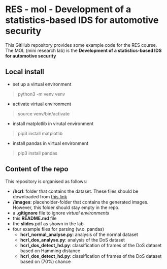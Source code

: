 # RES - mol - Development of a statistics-based IDS for automotive security

This GitHub repository provides some example code for the RES course. The MOL (mini research lab) is the **Development of a statistics-based IDS for automotive security**


## Local install 

* set up a virtual environment
> python3 -m venv venv
* activate virtual environment
> source venv/bin/activate
* install matplotlib in virutal environment
> pip3 install matplotlib
* install pandas in virtual environment
> pip3 install pandas

## Content of the repo

This repository is organised as follows:
  * **/hcrl**: folder that contains the dataset. These files should be downloaded from [this link](https://drive.google.com/drive/folders/1ed2PlvcSu9ONt-8KK3sgG4Qw1Bp0ccOr?usp=sharing)
  * **/images**: placeholder-folder that contains the generated images. However, this folder should stay empty in the repo.
  * a **.gitignore** file to ignore *virtual environments*
  * this **README.md** file
  * the **slides**.pdf as shown in the lab
  * four example files for parsing (w.o. pandas)
    * **hcrl_normal_analyse.py**: analysis of the normal dataset
    * **hcrl_dos_analyse.py**: analysis of the DoS dataset
    * **hcrl_dos_detect_hd.py**: classification of frames of the DoS dataset based on Hamming distance
    * **hcrl_dos_detect_hd.py**: classification of frames of the DoS dataset based on (70%) chance
